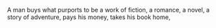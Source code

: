 A man buys what purports to be a work of fiction, a romance, a novel, a story of adventure, pays his money, takes his book home,